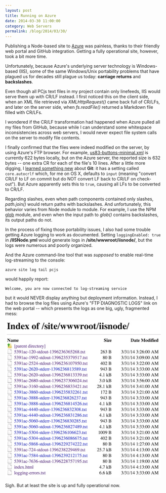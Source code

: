 ```yaml
---
layout: post
title: Running on Azure
date: 2014-03-30 11:00:00
category: Web Servers
permalink: /blog/2014/03/30/
---
```


Publishing a Node-based site to [Azure](http://azure.com) was painless, thanks to their friendly web portal and
GitHub integration.  Getting a fully operational site, however, took a bit more time.

Unfortunately, because Azure's underlying server technology is Windows-based (IIS), some of the same Windows/Unix
portability problems that have plagued us for decades still plague us today: **carriage returns** and **backslashes**.

Even though all PCjs text files in my project contain only linefeeds, IIS would serve them up with CR/LF
instead.  I first noticed this on the client side, when an XML file retrieved via *XMLHttpRequest()* came back
full of CR/LFs, and later on the server side, when *fs.readFile()* returned a Markdown file filled with CR/LFs.

I wondered if the CR/LF transformation had happened when Azure pulled all my files from GitHub, because
while I can understand some whitespace inconsistencies across web servers, I would never expect file system calls
on the server to modify file contents.

I finally confirmed that the files were indeed modified on the server, by using Azure's FTP browser.  For example,
[us83-buttons-minimal.xml](/configs/pcx86/xml/keyboard/us83-buttons-minimal.xml) is currently 622 bytes locally, but on the
Azure server, the reported size is 632 bytes -- one extra CR for each of the file's 10 lines.  After a little more
digging, I [learned something new](http://git-scm.com/book/ch7-1.html#Formatting-and-Whitespace) about **Git**: it
has a setting called `core.autocrlf` which, for me on OS X, defaults to `input` (meaning "convert CR/LF to LF on commit
but do NOT convert LF back to CR/LF on check-out").  But Azure apparently sets this to `true`, causing all LFs to be
converted to CR/LF.

Regarding slashes, even when path components contained only slashes, *path.join()* would return paths with
backslashes.  And unfortunately, this behavior varies from Node module to module.  For example, I use the NPM
[glob](https://www.npmjs.org/package/glob) module, and even when the input path to *glob()* contains backslashes,
its output paths do not.

In the process of fixing those portability issues, I also had some trouble getting Azure logging to work as
documented.  Setting `loggingEnabled: true` in **/IISNode.yml** would generate logs in **/site/wwwroot/iisnode/**,
but the logs were numerous and poorly organized.

And the Azure command-line tool that was *supposed* to enable real-time log-streaming to the console:

	azure site log tail pcjs
	
would happily report:

	Welcome, you are now connected to log-streaming service
	
but it would NEVER display anything but deployment information.  Instead, I had to browse the log files using Azure's
"FTP DIAGNOSTIC LOGS" link on the web portal -- which presents the logs as one big, ugly, fragmented mess:
 
![Azure Logs](/blog/images/iisnode-logs.jpg)

Sigh. But at least the site is up and fully operational now.
